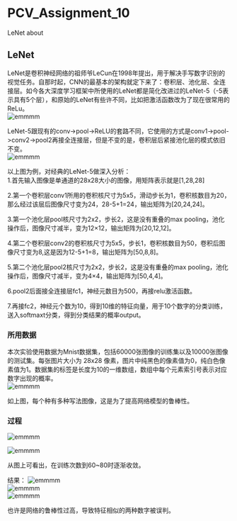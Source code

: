 # PCV_Assignment_10
LeNet about
## LeNet
  LeNet是卷积神经网络的祖师爷LeCun在1998年提出，用于解决手写数字识别的视觉任务。自那时起，CNN的最基本的架构就定下来了：卷积层、池化层、全连接层。如今各大深度学习框架中所使用的LeNet都是简化改进过的LeNet-5（-5表示具有5个层），和原始的LeNet有些许不同，比如把激活函数改为了现在很常用的ReLu。  
  ![emmmm](https://github.com/Heured/PCV_Assignment_10/blob/master/ImgToShow/Lenet架构.png)
  
  LeNet-5跟现有的conv->pool->ReLU的套路不同，它使用的方式是conv1->pool->conv2->pool2再接全连接层，但是不变的是，卷积层后紧接池化层的模式依旧不变。  
  ![emmmm](https://github.com/Heured/PCV_Assignment_10/blob/master/ImgToShow/Lenet流程.png)  
  
  以上图为例，对经典的LeNet-5做深入分析：  
  1.首先输入图像是单通道的28x28大小的图像，用矩阵表示就是[1,28,28]  
  
  2.第一个卷积层conv1所用的卷积核尺寸为5x5，滑动步长为1，卷积核数目为20，那么经过该层后图像尺寸变为24，28-5+1=24，输出矩阵为[20,24,24]。  
  
  3.第一个池化层pool核尺寸为2x2，步长2，这是没有重叠的max pooling，池化操作后，图像尺寸减半，变为12×12，输出矩阵为[20,12,12]。  
  
  4.第二个卷积层conv2的卷积核尺寸为5x5，步长1，卷积核数目为50，卷积后图像尺寸变为8,这是因为12-5+1=8，输出矩阵为[50,8,8]。  
  
  5.第二个池化层pool2核尺寸为2x2，步长2，这是没有重叠的max pooling，池化操作后，图像尺寸减半，变为4×4，输出矩阵为[50,4,4]。  
  
  6.pool2后面接全连接层fc1，神经元数目为500，再接relu激活函数。  
  
  7.再接fc2，神经元个数为10，得到10维的特征向量，用于10个数字的分类训练，送入softmaxt分类，得到分类结果的概率output。  
  
  

### 所用数据
  本次实验使用数据为Mnist数据集，包括60000张图像的训练集以及10000张图像的测试集。每张图片大小为 28x28 像素，图片中纯黑色的像素值为0，纯白色像素值为1。数据集的标签是长度为10的一维数组，数组中每个元素索引号表示对应数字出现的概率。  
  ![emmmm](https://github.com/Heured/PCV_Assignment_10/blob/master/ImgToShow/44444.PNG)  
  
  如上图，每个种有多种写法图像，这是为了提高网络模型的鲁棒性。
  
 
### 过程

![emmmm](https://github.com/Heured/PCV_Assignment_10/blob/master/ImgToShow/训练过程.PNG)  
  
![emmmm](https://github.com/Heured/PCV_Assignment_10/blob/master/ImgToShow/曲线.PNG)  
  
从图上可看出，在训练次数到60~80时逐渐收敛。  
  
结果：
![emmmm](https://github.com/Heured/PCV_Assignment_10/blob/master/ImgToShow/结果01.PNG)  
![emmmm](https://github.com/Heured/PCV_Assignment_10/blob/master/ImgToShow/结果02.PNG)  
![emmmm](https://github.com/Heured/PCV_Assignment_10/blob/master/ImgToShow/结果03.PNG)  
  
也许是网络的鲁棒性过高，导致特征相似的两种数字被误判。

  
 

